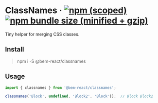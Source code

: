 # ClassNames &middot; [![npm (scoped)](https://img.shields.io/npm/v/@bem-react/classname.svg)](https://www.npmjs.com/package/@bem-react/classnames) [![npm bundle size (minified + gzip)](https://img.shields.io/bundlephobia/minzip/@bem-react/classnames.svg)](https://bundlephobia.com/result?p=@bem-react/classnames)

Tiny helper for merging CSS classes.

## Install

> npm i -S @bem-react/classnames

## Usage

``` ts
import { classnames } from '@bem-react/classnames';

classnames('Block', undefined, 'Block2', 'Block'));  // Block Block2
```
